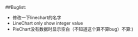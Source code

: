 ﻿##Buglist:
* 修改一下linechart的名字
* LineChart only show integer value
* PieChart没有数据时显示空白（不知道这个算不算bug）不算:)
